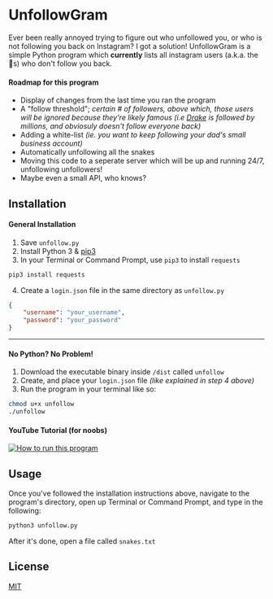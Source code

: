 # UnfollowGram

Ever been really annoyed trying to figure out who unfollowed you, or who is not following you back on Instagram? I got a solution! UnfollowGram is a simple Python program which **currently** lists all instagram users (a.k.a. the 🐍s) who don't follow you back. 

#### Roadmap for this program
* Display of changes from the last time you ran the program
* A "follow threshold"; *certain # of followers, above which, those users will be ignored because they're likely famous (i.e [Drake](https://instagram.com/champagnepapi) is followed by millions, and obviosuly doesn't follow everyone back)*
* Adding a white-list *(ie. you want to keep following your dad's small business account)*
* Automatically unfollowing all the snakes
* Moving this code to a seperate server which will be up and running 24/7, unfollowing unfollowers!
* Maybe even a small API, who knows?

## Installation
#### General Installation

1. Save `unfollow.py` 
2. Install Python 3 & [pip3](https://pip.pypa.io/en/stable/)
3. In your Terminal or Command Prompt, use `pip3` to install `requests`
```bash
pip3 install requests
```
4. Create a `login.json` file in the same directory as `unfollow.py`
```json
{
    "username": "your_username",
    "password": "your_password"
}
```
---- 
#### No Python? No Problem!

1. Download the executable binary inside `/dist` called `unfollow` 
2. Create, and place your `login.json` file *(like explained in step 4 above)*
3. Run the program in your terminal like so:
```bash
chmod u+x unfollow
./unfollow
```

#### YouTube Tutorial (for noobs)

[![How to run this program](https://img.youtube.com/vi/1Yqdp1dBzVw/0.jpg)](https://www.youtube.com/watch?v=1Yqdp1dBzVw "How do to run this program")

## Usage

Once you've followed the installation instructions above, navigate to the program's directory, open up Terminal or Command Prompt, and type in the following:

```bash
python3 unfollow.py
```

After it's done, open a file called `snakes.txt`

## License
[MIT](https://choosealicense.com/licenses/mit/)
